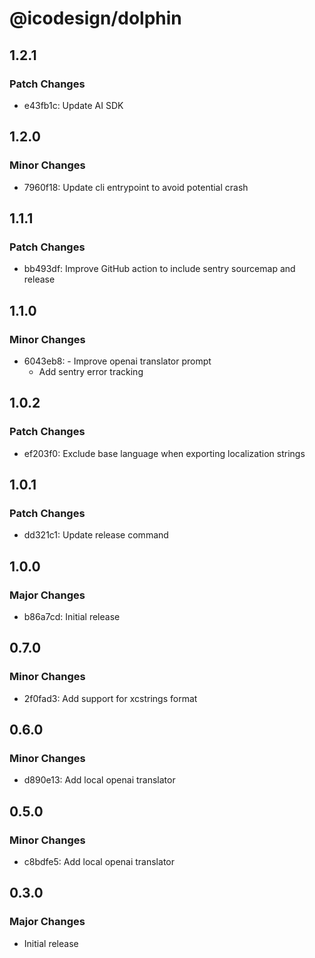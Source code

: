 # @icodesign/dolphin

## 1.2.1

### Patch Changes

- e43fb1c: Update AI SDK

## 1.2.0

### Minor Changes

- 7960f18: Update cli entrypoint to avoid potential crash

## 1.1.1

### Patch Changes

- bb493df: Improve GitHub action to include sentry sourcemap and release

## 1.1.0

### Minor Changes

- 6043eb8: - Improve openai translator prompt
  - Add sentry error tracking

## 1.0.2

### Patch Changes

- ef203f0: Exclude base language when exporting localization strings

## 1.0.1

### Patch Changes

- dd321c1: Update release command

## 1.0.0

### Major Changes

- b86a7cd: Initial release

## 0.7.0

### Minor Changes

- 2f0fad3: Add support for xcstrings format

## 0.6.0

### Minor Changes

- d890e13: Add local openai translator

## 0.5.0

### Minor Changes

- c8bdfe5: Add local openai translator

## 0.3.0

### Major Changes

- Initial release
